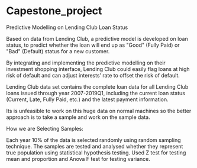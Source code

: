 # Capestone_project

Predictive Modelling on Lending Club Loan Status

Based on data from Lending Club, a predictive model is developed on loan status, to predict whether the loan will end up as "Good" (Fully Paid) or "Bad" (Default) status for a new customer. 

By integrating and implementing the predictive modelling on their investment shopping interface, Lending Club could easily flag loans at high risk of default and can adjust interests’ rate to offset the risk of default.

Lending Club data set contains the complete loan data for all Lending Club loans issued through year 2007-2019Q1, including the current loan status (Current, Late, Fully Paid, etc.) and the latest payment information. 

Its is unfeasible to work on this huge data on normal machines so the better approach is to take a sample and work on the sample data.

How we are Selecting Samples:

Each year 10% of the data is selected randomly using random sampling technique. The samples are tested and analysed whether they represent true population using statistical hypothesis testing. Used Z test for testing mean and proportion and Anova F test for testing variance.

